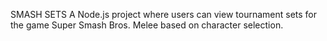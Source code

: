 SMASH SETS
A Node.js project where users can view tournament sets for the game Super Smash Bros. Melee based on character selection.